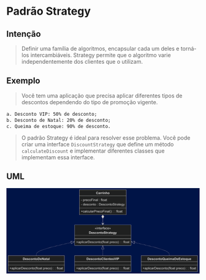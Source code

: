 # Padrão Strategy

## Intenção

> Definir uma família de algoritmos, encapsular cada um deles e torná-los intercambiáveis. Strategy permite que o algoritmo varie independentemente dos clientes que o utilizam.

## Exemplo

> Você tem uma aplicação que precisa aplicar diferentes tipos de descontos dependendo do tipo de promoção vigente.

    a. Desconto VIP: 50% de desconto;
    b. Desconto de Natal: 20% de desconto;
    c. Queima de estoque: 90% de desconto.

> O padrão Strategy é ideal para resolver esse problema. Você pode criar uma interface `DiscountStrategy` que define um método `calculateDiscount` e implementar diferentes classes que implementam essa interface.

## UML

![](./strategyUML.png)
